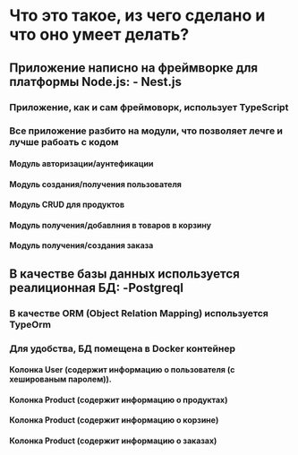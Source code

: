 # Что это такое, из чего сделано и что оно умеет делать?

## Приложение написно на фреймворке для платформы Node.js: - Nest.js

### Приложение, как и сам фреймоворк, использует TypeScript

### Все приложение разбито на модули, что позволяет лечге и лучше рабоать с кодом

#### Модуль авторизации/аунтефикации

#### Модуль создания/получения пользователя

#### Модуль CRUD для продуктов

#### Модуль получения/добавлния в товаров в корзину

#### Модуль получения/создания заказа

## В качестве базы данных используется реалиционная БД: -Postgreql

### В качестве ORM (Object Relation Mapping) используется TypeOrm

### Для удобства, БД помещена в Docker контейнер

#### Колонка User (содержит информацию о пользователя (с хешированым паролем)).

#### Колонка Product (содержит информацию о продуктах)

#### Колонка Product (содержит информацию о корзине)

#### Колонка Product (содержит информацию о заказах)
